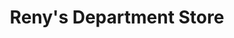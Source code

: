 ---
title: "Reny's Department Store"
url: /belfast/renys-department-store/
shop: department store
---